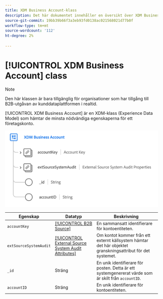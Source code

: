 ```yaml
---
title: XDM Business Account-klass
description: Det här dokumentet innehåller en översikt över XDM Business Account-klassen i Experience Data Model (XDM).
source-git-commit: 19bb39b66f3a3eb93fd0138ac021568021d77b0f
workflow-type: tm+mt
source-wordcount: '112'
ht-degree: 2%

---
```


# [!UICONTROL XDM Business Account] class

>[!NOTE]
>
>Den här klassen är bara tillgänglig för organisationer som har tillgång till B2B-utgåvan av kunddataplattformen i realtid.

[!UICONTROL XDM Business Account] är en XDM-klass (Experience Data Model) som hämtar de minsta nödvändiga egenskaperna för ett företagskonto.

![](../../images/classes/b2b/business-account.png)

| Egenskap | Datatyp | Beskrivning |
| --- | --- | --- |
| `accountKey` | [[!UICONTROL B2B Source]](../../data-types/b2b-source.md) | En sammansatt identifierare för kontoentiteten. |
| `extSourceSystemAudit` | [[!UICONTROL External Source System Audit Attributes]](../../data-types/external-source-system-audit-attributes.md) | Om kontot kommer från ett externt källsystem hämtar det här objektet granskningsattribut för det systemet. |
| `_id` | Sträng | En unik identifierare för posten. Detta är ett systemgenererat värde som är skilt från `accountID`. |
| `accountID` | Sträng | En unik identifierare för kontoentiteten. |
